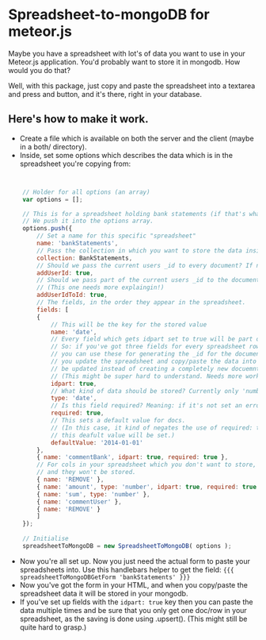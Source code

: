 # Spreadsheet-to-mongoDB for meteor.js

Maybe you have a spreadsheet with lot's of data you want to use in your Meteor.js application. You'd probably want to store it in mongodb. How would you do that?

Well, with this package, just copy and paste the spreadsheet into a textarea and press and button, and it's there, right in your database.

## Here's how to make it work.

- Create a file which is available on both the server and the client (maybe in a both/ directory).
- Inside, set some options which describes the data which is in the spreadsheet you're copying from:
```javascript


	// Holder for all options (an array)
	var options = [];

	// This is for a spreadsheet holding bank statements (if that's what they're called in english).
	// We push it into the options array.
	options.push({
		// Set a name for this specific "spreadsheet"
		name: 'bankStatements',
		// Pass the collection in which you want to store the data inside
		collection: BankStatements,
		// Should we pass the current users _id to every document? If not, just ignore setting this.
		addUserId: true,
		// Should we pass part of the current users _id to the documents _id?
		// (This one needs more explaingin!)
		addUserIdToId: true,
		// The fields, in the order they appear in the spreadsheet.
		fields: [
		{
			// This will be the key for the stored value
			name: 'date',
			// Every field which gets idpart set to true will be part of a hashed _id key for the document.
			// So: if you've got three fields for every spreadsheet row which will always remain constant,
			// you can use these for generating the _id for the document. This will make sure that every time
			// you update the spreadsheet and copy/paste the data into the textarea, the same document will
			// be updated instead of creating a completely new docuemnt.
			// (This might be super hard to understand. Needs more work.)
			idpart: true,
			// What kind of data should be stored? Currently only 'number' and 'date' are supported.
			type: 'date',
			// Is this field required? Meaning: if it's not set an error will be thrown.
			required: true,
			// This sets a default value for docs.
			// (In this case, it kind of negates the use of required: true as if there is no value set then
			// this deafult value will be set.)
			defaultValue: '2014-01-01'
		},
		{ name: 'commentBank', idpart: true, required: true },
		// For cols in your spreadsheet which you don't want to store, just set the name to 'REMOVE'
		// and they won't be stored.
		{ name: 'REMOVE' },
		{ name: 'amount', type: 'number', idpart: true, required: true },
		{ name: 'sum', type: 'number' },
		{ name: 'commentUser' },
		{ name: 'REMOVE' }
		]
	});
	
	// Initialise
	spreadsheetToMongoDB = new SpreadsheetToMongoDB( options );

```
- Now you're all set up. Now you just need the actual form to paste your spreadsheets into. Use this handlebars helper to get the field:
`{{{ spreadsheetToMongoDBGetForm 'bankStatements' }}}`
- Now you've got the form in your HTML, and when you copy/paste the spreadsheet data it will be stored in your mongodb.
- If you've set up fields with the `idpart: true` key then you can paste the data multiple times and be sure that you only get one doc/row in your spreadsheet, as the saving is done using .upsert(). (This might still be quite hard to grasp.)
